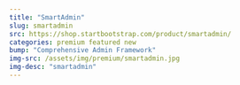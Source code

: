 ```yaml
---
title: "SmartAdmin"
slug: smartadmin
src: https://shop.startbootstrap.com/product/smartadmin/
categories: premium featured new
bump: "Comprehensive Admin Framework"
img-src: /assets/img/premium/smartadmin.jpg
img-desc: "smartadmin"
---
```

